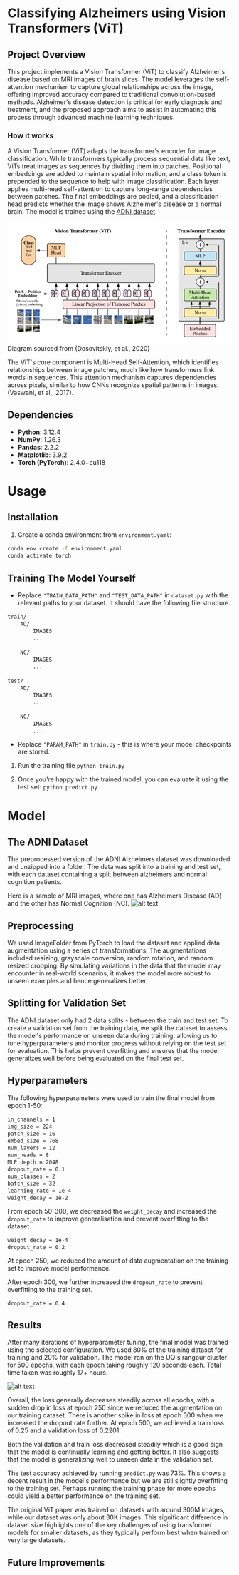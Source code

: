 # Classifying Alzheimers using Vision Transformers (ViT)

## Project Overview

This project implements a Vision Transformer (ViT) to classify Alzheimer's disease based on MRI images of brain slices. The model leverages the self-attention mechanism to capture global relationships across the image, offering improved accuracy compared to traditional convolution-based methods. Alzheimer's disease detection is critical for early diagnosis and treatment, and the proposed approach aims to assist in automating this process through advanced machine learning techniques.

### How it works
A Vision Transformer (ViT) adapts the transformer's encoder for image classification. While transformers typically process sequential data like text, ViTs treat images as sequences by dividing them into patches. Positional embeddings are added to maintain spatial information, and a class token is prepended to the sequence to help with image classification.
Each layer applies multi-head self-attention to capture long-range dependencies between patches. The final embeddings are pooled, and a classification head predicts whether the image shows Alzheimer's disease or a normal brain. The model is trained using the [ADNI dataset](https://adni.loni.usc.edu/).

![Diagram of the ViT architecture model](images/vit_diagram.png)
Diagram sourced from (Dosovitskiy, et al., 2020)

The ViT's core component is Multi-Head Self-Attention, which identifies relationships between image patches, much like how transformers link words in sequences. This attention mechanism captures dependencies across pixels, similar to how CNNs recognize spatial patterns in images.
(Vaswani, et al., 2017).


## Dependencies 
- **Python**: 3.12.4
- **NumPy**: 1.26.3
- **Pandas**: 2.2.2
- **Matplotlib**: 3.9.2
- **Torch (PyTorch)**: 2.4.0+cu118

# Usage
## Installation

1. Create a conda environment from `environment.yaml`:
```bash
conda env create -f environment.yaml
conda activate torch
```

## Training The Model Yourself

- Replace  `"TRAIN_DATA_PATH"` and `"TEST_DATA_PATH"` in `dataset.py` with the relevant paths to your dataset.
It should have the following file structure.
```
train/
    AD/
        IMAGES
        ...

    NC/
        IMAGES
        ...
    
test/
    AD/
        IMAGES
        ...
        
    NC/
        IMAGES
        ...
```

- Replace `"PARAM_PATH"` in `train.py` - this is where your model checkpoints are stored.

1. Run the training file
```python train.py```

2. Once you're happy with the trained model, you can evaluate it using the test set:
```python predict.py```

# Model
## The ADNI Dataset
The preprocessed version of the ADNI Alzheimers dataset was downloaded and unzipped into a folder. The data was split into a training and test set,  with each dataset containing a split between alzheimers and normal cognition patients. 


Here is a sample of MRI images, where one has Alzheimers Disease (AD) and the other has Normal Cognition (NC).
![alt text](images/sample_input.png)

## Preprocessing
We used ImageFolder from PyTorch to load the dataset and applied data augmentation using a series of transformations. The augmentations included resizing, grayscale conversion, random rotation, and random resized cropping. By simulating variations in the data that the model may encounter in real-world scenarios, it makes the model more robust to unseen examples and hence generalizes better.

## Splitting for Validation Set
The ADNI dataset only had 2 data splits - between the train and test set. To create a validation set from the training data, we split the dataset to assess the model's performance on unseen data during training, allowing us to tune hyperparameters and monitor progress without relying on the test set for evaluation. This helps prevent overfitting and ensures that the model generalizes well before being evaluated on the final test set.

## Hyperparameters
The following hyperparameters were used to train the final model from epoch 1-50:

```
in_channels = 1
img_size = 224
patch_size = 16
embed_size = 768
num_layers = 12
num_heads = 8
MLP depth = 2048
dropout_rate = 0.1
num_classes = 2
batch_size = 32
learning_rate = 1e-4
weight_decay = 1e-2
```

From epoch 50-300, we decreased the `weight_decay` and increased the `dropout_rate` to improve generalisation and prevent overfitting to the dataset.
```
weight_decay = 1e-4
dropout_rate = 0.2
```
At epoch 250, we reduced the amount of data augmentation on the training set to improve model performance.

After epoch 300, we further increased the `dropout_rate` to prevent overfitting to the training set.
```
dropout_rate = 0.4
```

## Results
After many iterations of hyperparameter tuning, the final model was trained using the selected configuration. We used 80% of the training dataset for training and 20% for validation. The model ran on the UQ's rangpur cluster for 500 epochs, with each epoch taking roughly 120 seconds each. 
Total time taken was roughly 17+ hours.

![alt text](images/losses.png)

Overall, the loss generally decreases steadily across all epochs, with a sudden drop in loss at epoch 250 since we reduced the augmentation on our training dataset. There is another spike in loss at epoch 300 when we increased the dropout rate further.
At epoch 500, we achieved a train loss of 0.25 and a validation loss of 0.2201.

Both the validation and train loss decreased steadily which is a good sign that the model is continually learning and getting better. It also suggests that the model is generalizing well to unseen data in the validation set.

The test accuracy achieved by running `predict.py` was 73%. This shows a decent result in the model's performance but we are still slightly overfitting to the training set. Perhaps running the training phase for more epochs could yield a better performance on the training set.

The original ViT paper was trained on datasets with around 300M images, while our dataset was only about 30K images. This significant difference in dataset size highlights one of the key challenges of using transformer models for smaller datasets, as they typically perform best when trained on very large datasets.

## Future Improvements
